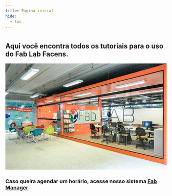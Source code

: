 ```yaml
---
title: Página inicial
hide:
  - toc
---
```


#

## Aqui você encontra todos os tutoriais para o uso do Fab Lab Facens.

![Fab Lab Facens](images\fablabfacens.jpg)

### Caso queira agendar um horário, acesse nosso sistema [Fab Manager](https://fabmanager.facens.br)